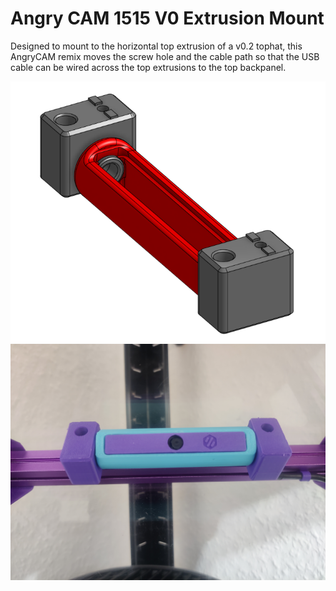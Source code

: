 # Angry CAM 1515 V0 Extrusion Mount

<p>Designed to mount to the horizontal top extrusion of a v0.2 tophat, this AngryCAM remix moves the screw hole and the cable path so that the USB cable can be wired across the top extrusions to the top backpanel.</p>

![images/screenshot-from-2024-02-21-00-39-54.png](images/screenshot-from-2024-02-21-00-39-54.png)
![images/img_20240221_003159.jpg](images/img_20240221_003159.jpg)